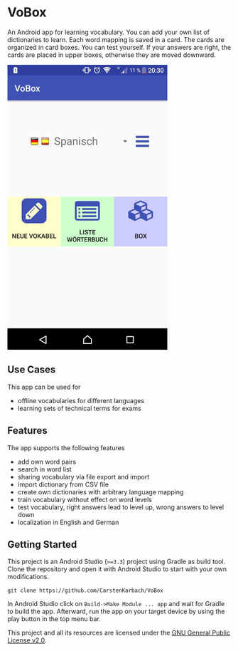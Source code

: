 # VoBox

An Android app for learning vocabulary. You can add your own list of dictionaries to learn.
Each word mapping is saved in a card. The cards are organized in card boxes. You can test
yourself. If your answers are right, the cards are placed in upper boxes, otherwise they
are moved downward.

![VoBox landing page](docs/start_small.png)

## Use Cases

This app can be used for

- offline vocabularies for different languages
- learning sets of technical terms for exams

## Features

The app supports the following features

- add own word pairs
- search in word list 
- sharing vocabulary via file export and import
- import dictionary from CSV file
- create own dictionaries with arbitrary language mapping
- train vocabulary without effect on word levels
- test vocabulary, right answers lead to level up, wrong answers to level down
- localization in English and German
 

## Getting Started

This project is an Android Studio (`>=3.3`) project using Gradle as build tool.
Clone the repository and open it with Android Studio to start with your own modifications.

```
git clone https://github.com/CarstenKarbach/VoBox
```

In Android Studio click on `Build->Make Module ... app` and wait for Gradle to build the app.
Afterward, run the app on your target device by using the play button in the top menu bar.

This project and all its resources are licensed under the [GNU General Public License v2.0](./LICENSE).
